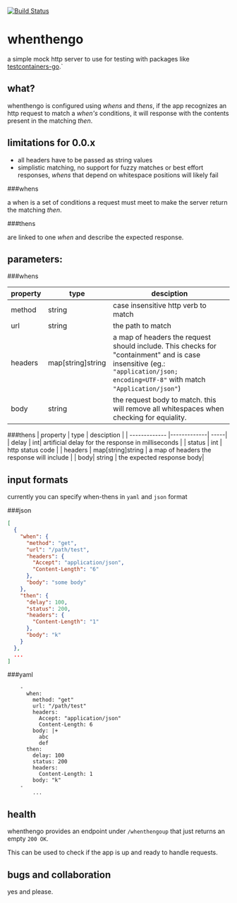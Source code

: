 [![Build Status](https://github.com/LuckyLukas/whenthengo/workflows/build/badge.svg)](https://github.com/LuckyLukas/whenthengo/actions)

# whenthengo

a simple mock http server to use for testing with packages like
[testcontainers-go](https://github.com/testcontainers/testcontainers-go).`

## what?

whenthengo is configured using _whens_ and _thens_, if the app recognizes an http request to match a _when's_ conditions, it will response with the contents present in the matching _then_.

## limitations for 0.0.x

- all headers have to be passed as string values
- simplistic matching, no support for fuzzy matches or best effort responses, _whens_ that depend on whitespace positions will likely fail

###whens

a when is a set of conditions a request must meet to make the server return the matching _then_.

###thens

are linked to one _when_ and describe the expected response.

## parameters:

###whens

| property        | type           | desciption  |
| ------------- |-------------| -----|
| method     | string| case insensitive http verb to match|
| url     | string      |   the path to match |
| headers | map[string]string      |    a map of headers the request should include. This checks for "containment" and is case insensitive (eg.: ```"application/json; encoding=UTF-8"``` with match ```"Application/json"```) |
| body| string | the request body to match. this will remove all whitespaces when checking for equiality.|

###thens
| property        | type           | desciption  |
| ------------- |-------------| -----|
| delay     | int| artificial delay for the response in milliseconds |
| status     | int      |   http status code |
| headers | map[string]string      |    a map of headers the response will include |
| body| string | the expected response body|


## input formats

currently you can specify when-thens in ```yaml```
 and ```json``` format

###json

```json
[
  {
    "when": {
      "method": "get",
      "url": "/path/test",
      "headers": {
        "Accept": "application/json",
        "Content-Length": "6"
      },
      "body": "some body"
    },
    "then": {
      "delay": 100,
      "status": 200,
      "headers": {
        "Content-Length": "1"
      },
      "body": "k"
    }
  },
  ...
]
```

###yaml

```
    -
      when:
        method: "get"
        url: "/path/test"
        headers:
          Accept: "application/json"
          Content-Length: 6
        body: |+
          abc
          def
      then:
        delay: 100
        status: 200
        headers:
          Content-Length: 1
        body: "k"
    -
        ...

```

## health

whenthengo provides an endpoint under ```/whenthengoup```
 that just returns an empty ```200 OK```.
 
 This can be used to check if the app is up and ready to handle requests.



## bugs and collaboration

yes and please.